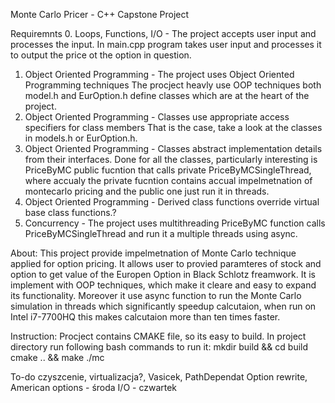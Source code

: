 Monte Carlo Pricer - C++ Capstone Project

Requiremnts
0. Loops, Functions, I/O - The project accepts user input and processes the input.
   In main.cpp program takes user input and processes it to output the price ot the option in question.
1. Object Oriented Programming - The project uses Object Oriented Programming techniques
   The procject heavly use OOP techniques both model.h and EurOption.h define classes which are at the heart of the project. 
2. Object Oriented Programming - Classes use appropriate access specifiers for class members
   That is the case, take a look at the classes in models.h or EurOption.h.
3. Object Oriented Programming - Classes abstract implementation details from their interfaces.
   Done for all the classes, particularly interesting is PriceByMC public fucntion that calls private PriceByMCSingleThread,
   where accualy the private fucntion contains accual impelmetnation of montecarlo pricing and the public one just run it in threads.
4. Object Oriented Programming - Derived class functions override virtual base class functions.? 
5. Concurrency - The project uses multithreading
   PriceByMC function calls PriceByMCSingleThread and run it a multiple threads using async.  


About:
This project provide impelmetnation of Monte Carlo technique applied for option pricing. 
It allows user to provied paramteres of stock and option to get value of the Europen Option in Black Schlotz freamwork. 
It is implement with OOP techniques, which make it cleare and easy to expand its functionality. Moreover it use async function to run the Monte Carlo simulation
in threads which significantly speedup calcutaion, when run on Intel i7-7700HQ this makes calcutaion more than ten times faster. 

Instruction: 
Procject contains CMAKE file, so its easy to build. In project directory run following bash commands to run it:
mkdir build && cd build
cmake .. && make
./mc

To-do 
 czyszcenie, virtualizacja?,  Vasicek, PathDependat Option rewrite, American options  - środa 
 I/O - czwartek